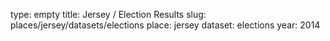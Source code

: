 type: empty
title: Jersey / Election Results
slug: places/jersey/datasets/elections
place: jersey
dataset: elections
year: 2014
